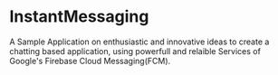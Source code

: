 # InstantMessaging

A Sample Application on enthusiastic and innovative ideas to create a chatting based application,
using powerfull and relaible Services of Google's Firebase Cloud Messaging(FCM).